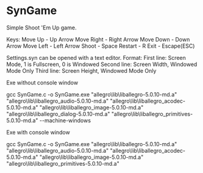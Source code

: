 # SynGame
Simple Shoot 'Em Up game. 

Keys:
Move Up - Up Arrow
Move Right - Right Arrow
Move Down - Down Arrow
Move Left - Left Arrow
Shoot - Space
Restart - R
Exit - Escape(ESC)

Settings.syn can be opened with a text editor.
Format:
First line: Screen Mode, 1 is Fullscreen, 0 is Windowed
Second line: Screen Width, Windowed Mode Only
Third line: Screen Height, Windowed Mode Only

Exe without console window

gcc SynGame.c -o SynGame.exe "allegro\lib\liballegro-5.0.10-md.a" "allegro\lib\liballegro_audio-5.0.10-md.a" "allegro\lib\liballegro_acodec-5.0.10-md.a" "allegro\lib\liballegro_image-5.0.10-md.a" "allegro\lib\liballegro_dialog-5.0.10-md.a" "allegro\lib\liballegro_primitives-5.0.10-md.a" --machine-windows

Exe with console window

gcc SynGame.c -o SynGame.exe "allegro\lib\liballegro-5.0.10-md.a" "allegro\lib\liballegro_audio-5.0.10-md.a" "allegro\lib\liballegro_acodec-5.0.10-md.a" "allegro\lib\liballegro_image-5.0.10-md.a" "allegro\lib\liballegro_primitives-5.0.10-md.a"